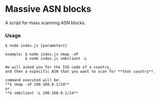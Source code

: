 # Massive ASN blocks
A script for mass scanning ASN blocks.


### Usage
```
$ node index.js [parameters]

example: $ node index.js nmap -sP
         $ node index.js smbclient -L

```


```
He will asked you for the ISO code of a country, 
and then a especific ASN that you want to scan for **that country**.

```


```
command executed will be:
**$ nmap -sP 190.168.0.1/24**
or
**$ smbclient -L 190.168.0.1/24**
```

